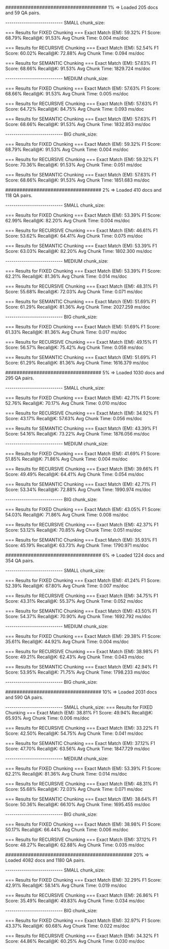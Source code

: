 #################################### 1% => Loaded 205 docs and 59 QA pairs.

---------------------------- SMALL chunk_size:

=== Results for FIXED Chunking ===
Exact Match (EM):    59.32%
F1 Score:            68.79%
Recall@K:           91.53%
Avg Chunk Time:      0.004 ms/doc

=== Results for RECURSIVE Chunking ===
Exact Match (EM):    52.54%
F1 Score:            60.02%
Recall@K:           72.88%
Avg Chunk Time:      0.094 ms/doc

=== Results for SEMANTIC Chunking ===
Exact Match (EM):    57.63%
F1 Score:            68.66%
Recall@K:           91.53%
Avg Chunk Time:      1829.724 ms/doc

---------------------------- MEDIUM chunk_size:

=== Results for FIXED Chunking ===
Exact Match (EM):    57.63%
F1 Score:            68.66%
Recall@K:           91.53%
Avg Chunk Time:      0.005 ms/doc

=== Results for RECURSIVE Chunking ===
Exact Match (EM):    57.63%
F1 Score:            64.72%
Recall@K:           84.75%
Avg Chunk Time:      0.093 ms/doc

=== Results for SEMANTIC Chunking ===
Exact Match (EM):    57.63%
F1 Score:            68.66%
Recall@K:           91.53%
Avg Chunk Time:      1832.853 ms/doc


---------------------------- BIG chunk_size:

=== Results for FIXED Chunking ===
Exact Match (EM):    59.32%
F1 Score:            68.79%
Recall@K:           91.53%
Avg Chunk Time:      0.004 ms/doc

=== Results for RECURSIVE Chunking ===
Exact Match (EM):    59.32%
F1 Score:            70.36%
Recall@K:           91.53%
Avg Chunk Time:      0.051 ms/doc

=== Results for SEMANTIC Chunking ===
Exact Match (EM):    57.63%
F1 Score:            68.66%
Recall@K:           91.53%
Avg Chunk Time:      1851.683 ms/doc




################################## 2% => Loaded 410 docs and 118 QA pairs.

---------------------------- SMALL chunk_size:

=== Results for FIXED Chunking ===
Exact Match (EM):    53.39%
F1 Score:            62.99%
Recall@K:           82.20%
Avg Chunk Time:      0.004 ms/doc

=== Results for RECURSIVE Chunking ===
Exact Match (EM):    46.61%
F1 Score:            53.62%
Recall@K:           64.41%
Avg Chunk Time:      0.075 ms/doc

=== Results for SEMANTIC Chunking ===
Exact Match (EM):    53.39%
F1 Score:            63.03%
Recall@K:           82.20%
Avg Chunk Time:      1802.300 ms/doc


---------------------------- MEDIUM chunk_size:

=== Results for FIXED Chunking ===
Exact Match (EM):    53.39%
F1 Score:            62.21%
Recall@K:           81.36%
Avg Chunk Time:      0.014 ms/doc

=== Results for RECURSIVE Chunking ===
Exact Match (EM):    48.31%
F1 Score:            55.68%
Recall@K:           72.03%
Avg Chunk Time:      0.071 ms/doc

=== Results for SEMANTIC Chunking ===
Exact Match (EM):    51.69%
F1 Score:            61.29%
Recall@K:           81.36%
Avg Chunk Time:      2027.259 ms/doc

---------------------------- BIG chunk_size:

=== Results for FIXED Chunking ===
Exact Match (EM):    51.69%
F1 Score:            61.33%
Recall@K:           81.36%
Avg Chunk Time:      0.017 ms/doc


=== Results for RECURSIVE Chunking ===
Exact Match (EM):    49.15%
F1 Score:            56.57%
Recall@K:           75.42%
Avg Chunk Time:      0.058 ms/doc

=== Results for SEMANTIC Chunking ===
Exact Match (EM):    51.69%
F1 Score:            61.29%
Recall@K:           81.36%
Avg Chunk Time:      1616.379 ms/doc



################################## 5%  => Loaded 1030 docs and 295 QA pairs.

---------------------------- SMALL chunk_size:

=== Results for FIXED Chunking ===
Exact Match (EM):    42.71%
F1 Score:            52.76%
Recall@K:           70.17%
Avg Chunk Time:      0.010 ms/doc

=== Results for RECURSIVE Chunking ===
Exact Match (EM):    34.92%
F1 Score:            43.17%
Recall@K:           57.63%
Avg Chunk Time:      0.056 ms/doc

=== Results for SEMANTIC Chunking ===
Exact Match (EM):    43.39%
F1 Score:            54.16%
Recall@K:           73.22%
Avg Chunk Time:      1876.056 ms/doc

---------------------------- MEDIUM chunk_size:

=== Results for FIXED Chunking ===
Exact Match (EM):    41.69%
F1 Score:            51.85%
Recall@K:           71.86%
Avg Chunk Time:      0.004 ms/doc

=== Results for RECURSIVE Chunking ===
Exact Match (EM):    39.66%
F1 Score:            49.49%
Recall@K:           64.41%
Avg Chunk Time:      0.054 ms/doc

=== Results for SEMANTIC Chunking ===
Exact Match (EM):    42.71%
F1 Score:            53.34%
Recall@K:           72.88%
Avg Chunk Time:      1990.974 ms/doc

---------------------------- BIG chunk_size:

=== Results for FIXED Chunking ===
Exact Match (EM):    43.05%
F1 Score:            54.03%
Recall@K:           71.86%
Avg Chunk Time:      0.008 ms/doc

=== Results for RECURSIVE Chunking ===
Exact Match (EM):    42.37%
F1 Score:            53.12%
Recall@K:           70.85%
Avg Chunk Time:      0.051 ms/doc

=== Results for SEMANTIC Chunking ===
Exact Match (EM):    35.93%
F1 Score:            45.19%
Recall@K:           63.73%
Avg Chunk Time:      1790.971 ms/doc


################################## 6%  => Loaded 1224 docs and 354 QA pairs.



---------------------------- SMALL chunk_size:

=== Results for FIXED Chunking ===
Exact Match (EM):    41.24%
F1 Score:            52.39%
Recall@K:           67.80%
Avg Chunk Time:      0.007 ms/doc

=== Results for RECURSIVE Chunking ===
Exact Match (EM):    34.75%
F1 Score:            43.31%
Recall@K:           55.37%
Avg Chunk Time:      0.052 ms/doc

=== Results for SEMANTIC Chunking ===
Exact Match (EM):    43.50%
F1 Score:            54.37%
Recall@K:           70.90%
Avg Chunk Time:      1692.792 ms/doc


---------------------------- MEDIUM chunk_size:

=== Results for FIXED Chunking ===
Exact Match (EM):    29.38%
F1 Score:            35.61%
Recall@K:           44.92%
Avg Chunk Time:      0.004 ms/doc

=== Results for RECURSIVE Chunking ===
Exact Match (EM):    38.98%
F1 Score:            49.21%
Recall@K:           62.43%
Avg Chunk Time:      0.043 ms/doc

=== Results for SEMANTIC Chunking ===
Exact Match (EM):    42.94%
F1 Score:            53.95%
Recall@K:           71.75%
Avg Chunk Time:      1798.233 ms/doc

---------------------------- BIG chunk_size:





################################## 10%  => Loaded 2031 docs and 590 QA pairs.

---------------------------- SMALL chunk_size:
=== Results for FIXED Chunking ===
Exact Match (EM):    38.81%
F1 Score:            49.94%
Recall@K:           65.93%
Avg Chunk Time:      0.006 ms/doc


=== Results for RECURSIVE Chunking ===
Exact Match (EM):    33.22%
F1 Score:            42.50%
Recall@K:           54.75%
Avg Chunk Time:      0.041 ms/doc


=== Results for SEMANTIC Chunking ===
Exact Match (EM):    37.12%
F1 Score:            47.70%
Recall@K:           63.56%
Avg Chunk Time:      1847.729 ms/doc


---------------------------- MEDIUM chunk_size:

=== Results for FIXED Chunking ===
Exact Match (EM):    53.39%
F1 Score:            62.21%
Recall@K:           81.36%
Avg Chunk Time:      0.014 ms/doc


=== Results for RECURSIVE Chunking ===
Exact Match (EM):    48.31%
F1 Score:            55.68%
Recall@K:           72.03%
Avg Chunk Time:      0.071 ms/doc

=== Results for SEMANTIC Chunking ===
Exact Match (EM):    38.64%
F1 Score:            50.36%
Recall@K:           66.10%
Avg Chunk Time:      1695.455 ms/doc

---------------------------- BIG chunk_size:

=== Results for FIXED Chunking ===
Exact Match (EM):    38.98%
F1 Score:            50.17%
Recall@K:           66.44%
Avg Chunk Time:      0.006 ms/doc

=== Results for RECURSIVE Chunking ===
Exact Match (EM):    37.12%
F1 Score:            48.27%
Recall@K:           62.88%
Avg Chunk Time:      0.035 ms/doc


############################################# 20% => Loaded 4082 docs and 1180 QA pairs.

---------------------------- SMALL chunk_size:

=== Results for FIXED Chunking ===
Exact Match (EM):    32.29%
F1 Score:            42.91%
Recall@K:           58.14%
Avg Chunk Time:      0.019 ms/doc

=== Results for RECURSIVE Chunking ===
Exact Match (EM):    26.86%
F1 Score:            35.49%
Recall@K:           49.83%
Avg Chunk Time:      0.034 ms/doc


---------------------------- BIG chunk_size:

=== Results for FIXED Chunking ===
Exact Match (EM):    32.97%
F1 Score:            43.37%
Recall@K:           60.68%
Avg Chunk Time:      0.022 ms/doc

=== Results for RECURSIVE Chunking ===
Exact Match (EM):    34.32%
F1 Score:            44.86%
Recall@K:           60.25%
Avg Chunk Time:      0.030 ms/doc